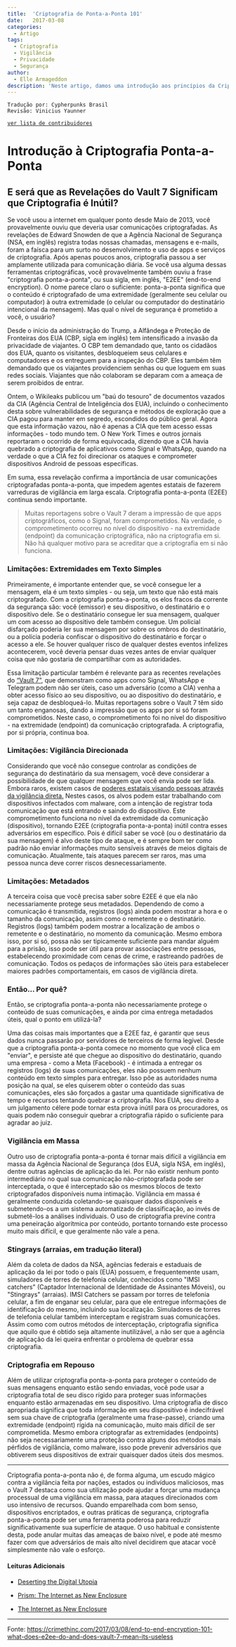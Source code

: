 ```yaml
---
title:  'Criptografia de Ponta-a-Ponta 101'
date:   2017-03-08
categories:
  - Artigo
tags:
  - Criptografia
  - Vigilância
  - Privacidade
  - Segurança
author:
  - Elle Armageddon
description: 'Neste artigo, damos uma introdução aos princípios da Criptografia, explicando a importância de seu uso no cotidiano e no que devemos nos atentar ao utilizá-la'
---
```


```
Tradução por: Cypherpunks Brasil
Revisão: Vinicius Yaunner
```

[```ver lista de contribuidores```](/about/#contribuidores)

# Introdução à Criptografia Ponta-a-Ponta

## E será que as Revelações do Vault 7 Significam que Criptografia é Inútil?

Se você usou a internet em qualquer ponto desde Maio de 2013, você provavelmente ouviu que deveria usar comunicações criptografadas. As revelações de Edward Snowden de que a Agência Nacional de Segurança (NSA, em inglês) registra todas nossas chamadas, mensagens e e-mails, foram a faísca para um surto no desenvolvimento e uso de apps e serviços de criptografia. Após apenas poucos anos, criptografia passou a ser amplamente utilizada para comunicação diária. Se você usa alguma dessas ferramentas criptográficas, você provavelmente também ouviu a frase "criptografia ponta-a-ponta", ou sua sigla, em inglês, "E2EE" (end-to-end encryption). O nome parece claro o suficiente: ponta-a-ponta significa que o conteúdo é criptografado de uma extremidade (geralmente seu celular ou computador) à outra extremidade (o celular ou computador do destinatário intencional da mensagem). Mas qual o nível de segurança é prometido a você, o usuário?

Desde o início da administração do Trump, a Alfândega e Proteção de Fronteiras dos EUA (CBP, sigla em inglês) tem intensificado a invasão da privacidade de viajantes. O CBP tem demandado que, tanto os cidadãos dos EUA, quanto os visitantes, desbloqueiem seus celulares e computadores e os entreguem para a inspeção do CBP. Eles também têm demandado que os viajantes providenciem senhas ou que loguem em suas redes sociais. Viajantes que não colaboram se deparam com a ameaça de serem proibidos de entrar.

Ontem, o Wikileaks publicou um "baú do tesouro" de documentos vazados da CIA (Agência Central de Inteligência dos EUA), incluindo o conhecimento desta sobre vulnerabilidades de segurança e métodos de exploração que a CIA pagou para manter em segredo, escondidos do público geral. Agora que esta informação vazou, não é apenas a CIA que tem acesso essas informações - todo mundo tem. O New York Times e outros jornais reportaram o ocorrido de forma equivocada, dizendo que a CIA havia quebrado a criptografia de aplicativos como Signal e WhatsApp, quando na verdade o que a CIA fez foi direcionar os ataques e comprometer dispositivos Android de pessoas específicas.

Em suma, essa revelação confirma a importância de usar comunicações criptografadas ponta-a-ponta, que impedem agentes estatais de fazerem varreduras de vigilância em larga escala. Criptografia ponta-a-ponta (E2EE) continua sendo importante.

> Muitas reportagens sobre o Vault 7 deram a impressão de que apps criptográficos, como o Signal, foram comprometidos. Na verdade, o comprometimento ocorreu no nível do dispositivo - na extremidade (endpoint) da comunicação criptográfica, não na criptografia em si. Não há qualquer motivo para se acreditar que a criptografia em si não funciona.

### Limitações: Extremidades em Texto Simples

Primeiramente, é importante entender que, se você consegue ler a mensagem, ela é um texto simples - ou seja, um texto que não está mais criptografado. Com a criptografia ponta-a-ponta, os elos fracos da corrente da segurança são: você (emissor) e seu dispositivo, o destinatário e o dispositivo dele. Se o destinatário consegue ler sua mensagem, qualquer um com acesso ao dispositivo dele também consegue. Um policial disfarçado poderia ler sua mensagem por sobre os ombros do destinatário, ou a polícia poderia confiscar o dispositivo do destinatário e forçar o acesso a ele. Se houver qualquer risco de qualquer destes eventos infelizes acontecerem, você deveria pensar duas vezes antes de enviar qualquer coisa que não gostaria de compartilhar com as autoridades.

Essa limitação particular também é relevante para as recentes revelações do [“Vault 7”,](https://pt.wikipedia.org/wiki/Vault_7) que demonstram como apps como Signal, WhatsApp e Telegram podem não ser úteis, caso um adversário (como a CIA) venha a obter acesso físico ao seu dispositivo, ou ao dispositivo do destinatário, e seja capaz de desbloqueá-lo. Muitas reportagens sobre o Vault 7 têm sido um tanto enganosas, dando a impressão que os apps por si só foram comprometidos. Neste caso, o comprometimento foi no nível do dispositivo - na extremidade (endpoint) da comunicação criptografada. A criptografia, por si própria, continua boa.

### Limitações: Vigilância Direcionada

Considerando que você não consegue controlar as condições de segurança do destinatário da sua mensagem, você deve considerar a possibilidade de que qualquer mensagem que você envia pode ser lida. Embora raros, existem casos de [poderes estatais visando pessoas através da vigilância direta.](https://www.vice.com/en/article/3da5qj/government-hackers-iphone-hacking-jailbreak-nso-group) Nestes casos, os alvos podem estar trabalhando com dispositivos infectados com malware, com a intenção de registrar toda comunicação que está entrando e saindo do dispositivo. Este comprometimento funciona no nível da extremidade da comunicação (dispositivo), tornando E2EE (criptografia ponta-a-ponta) inútil contra esses adversários em específico. Pois é difícil saber se você (ou o destinatário da sua mensagem) é alvo deste tipo de ataque, e é sempre bom ter como padrão não enviar informações muito sensíveis através de meios digitais de comunicação. Atualmente, tais ataques parecem ser raros, mas uma pessoa nunca deve correr riscos desnecessariamente.

### Limitações: Metadados

A terceira coisa que você precisa saber sobre E2EE é que ela não necessariamente protege seus metadados. Dependendo de como a comunicação é transmitida, registros (logs) ainda podem mostrar a hora e o tamanho da comunicação, assim como o remetente e o destinatário. Registros (logs) também podem mostrar a localização de ambos o remetente e o destinatário, no momento da comunicação. Mesmo embora isso, por si só, possa não ser tipicamente suficiente para mandar alguém para a prisão, isso pode ser útil para provar associações entre pessoas, estabelecendo proximidade com cenas de crime, e rastreando padrões de comunicação. Todos os pedaços de informações são úteis para estabelecer maiores padrões comportamentais, em casos de vigilância direta.

### Então... Por quê?

Então, se criptografia ponta-a-ponta não necessariamente protege o conteúdo de suas comunicações, e ainda por cima entrega metadados úteis, qual o ponto em utilizá-la?

Uma das coisas mais importantes que a E2EE faz, é garantir que seus dados nunca passarão por servidores de terceiros de forma legível. Desde que a criptografia ponta-a-ponta comece no momento que você clica em "enviar", e persiste até que chegue ao dispositivo do destinatário, quando uma empresa - como a Meta (Facebook) - é intimada a entregar os registros (logs) de suas comunicações, eles não possuem nenhum conteúdo em texto simples para entregar. Isso põe as autoridades numa posição na qual, se eles quiserem obter o conteúdo das suas comunicações, eles são forçados a gastar uma quantidade significativa de tempo e recursos tentando quebrar a criptografia. Nos EUA, seu direito a um julgamento célere pode tornar esta prova inútil para os procuradores, os quais podem não conseguir quebrar a criptografia rápido o suficiente para agradar ao juiz.

### Vigilância em Massa

Outro uso de criptografia ponta-a-ponta é tornar mais difícil a vigilância em massa da Agência Nacional de Segurança (dos EUA, sigla NSA, em inglês), dentre outras agências de aplicação da lei. Por não existir nenhum ponto intermediário no qual sua comunicação não-criptografada pode ser interceptada, o que é interceptado são os mesmos blocos de texto criptografados disponíveis numa intimação. Vigilância em massa é geralmente conduzida coletando-se quaisquer dados disponíveis e submetendo-os a um sistema automatizado de classificação, ao invés de submetê-los a análises individuais. O uso de criptografia previne contra uma peneiração algorítmica por conteúdo, portanto tornando este processo muito mais difícil, e que geralmente não vale a pena.

### Stingrays (arraias, em tradução literal)

Além da coleta de dados da NSA, agências federais e estaduais de aplicação da lei por todo o país (EUA) possuem, e frequentemente usam, simuladores de torres de telefonia celular, conhecidos como "IMSI catchers" (Captador Internacional de Identidade de Assinantes Móveis), ou "Stingrays" (arraias). IMSI Catchers se passam por torres de telefonia celular, a fim de enganar seu celular, para que ele entregue informações de identificação do mesmo, incluindo sua localização. Simuladores de torres de telefonia celular também interceptam e registram suas comunicações. Assim como com outros métodos de interceptação, criptografia significa que aquilo que é obtido seja altamente inutilizável, a não ser que a agência de aplicação da lei queira enfrentar o problema de quebrar essa criptografia.

### Criptografia em Repouso

Além de utilizar criptografia ponta-a-ponta para proteger o conteúdo de suas mensagens enquanto estão sendo enviadas, você pode usar a criptografia total de seu disco rígido para proteger suas informações enquanto estão armazenadas em seu dispositivo. Uma criptografia de disco apropriada significa que toda informação em seu dispositivo é indecifrável sem sua chave de criptografia (geralmente uma frase-passe), criando uma extremidade (endpoint) rígida na comunicação, muito mais difícil de ser comprometida. Mesmo embora criptografar as extremidades (endpoints) não seja necessariamente uma proteção contra alguns dos métodos mais pérfidos de vigilância, como malware, isso pode prevenir adversários que obtiverem seus dispositivos de extrair quaisquer dados úteis dos mesmos.

---

Criptografia ponta-a-ponta não é, de forma alguma, um escudo mágico contra a vigilância feita por nações, estados ou indivíduos maliciosos, mas o Vault 7 destaca como sua utilização pode ajudar a forçar uma mudança processual de uma vigilância em massa, para ataques direcionados com uso intensivo de recursos. Quando emparelhada com bom senso, dispositivos encriptados, e outras práticas de segurança, criptografia ponta-a-ponta pode ser uma ferramenta poderosa para reduzir significativamente sua superfície de ataque. O uso habitual e consistente desta, pode anular muitas das ameaças de baixo nível, e pode até mesmo fazer com que adversários de mais alto nível decidirem que atacar você simplesmente não vale o esforço.

#### Leituras Adicionais

* [Deserting the Digital Utopia](https://crimethinc.com/2013/10/04/feature-deserting-the-digital-utopia)

* [Prism: The Internet as New Enclosure](https://crimethinc.com/2013/06/10/prism-the-internet-as-new-enclosure)

* [The Internet as New Enclosure](https://crimethinc.com/2013/06/10/the-internet-as-new-enclosure)

---

Fonte: https://crimethinc.com/2017/03/08/end-to-end-encryption-101-what-does-e2ee-do-and-does-vault-7-mean-its-useless
